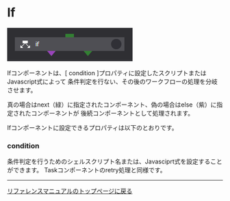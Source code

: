 # If

![img](./img/if.png "if")

Ifコンポーネントは、[ condition ]プロパティに設定したスクリプトまたはJavascript式によって
条件判定を行ない、その後のワークフローの処理を分岐させます。

真の場合はnext（緑）に指定されたコンポーネント、偽の場合はelse（紫）に指定されたコンポーネントが
後続コンポーネントとして処理されます。

Ifコンポーネントに設定できるプロパティは以下のとおりです。

### condition
条件判定を行うためのシェルスクリプト名または、Javasciprt式を設定することができます。
Taskコンポーネントのretry処理と同様です。


--------
[リファレンスマニュアルのトップページに戻る](../index.md)
